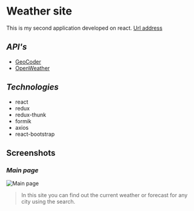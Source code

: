 # Weather site

This is my second application developed on react.
<a href="https://z-a-h-a-r.github.io/weatherSite/?day=0" target="_blank">Url address</a>

## *API's*
* <a href="https://yandex.ru/dev/maps/geocoder/" target="_blank">GeoCoder</a>
* <a href="https://openweathermap.org/" target="_blank">OpenWeather</a>

## *Technologies*
* react
* redux
* redux-thunk
* formik
* axios
* react-bootstrap

## Screenshots

### *Main page*
![Main page](https://i.ibb.co/QbjXRBR/Screenshot-2021-09-22-215637.png)
> In this site you can find out the current weather or forecast for any city using the search.
